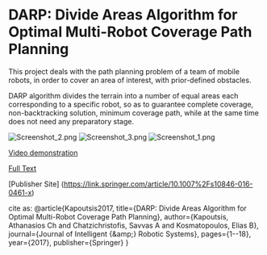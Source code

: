 # DARP: Divide Areas Algorithm for Optimal Multi-Robot Coverage Path Planning #

This project deals with the path planning problem of a team of mobile robots, in order to cover an area of interest, with prior-defined obstacles.

DARP algorithm divides the terrain into a number of equal areas each corresponding to a specific robot, so as to guarantee complete coverage, non-backtracking solution, minimum coverage path, while at the same time does not need any preparatory stage.

![Screenshot_2.png](https://bitbucket.org/repo/EjB6Mn/images/3227076872-Screenshot_2.png)
![Screenshot_3.png](https://bitbucket.org/repo/EjB6Mn/images/2147054486-Screenshot_3.png)
![Screenshot_1.png](https://bitbucket.org/repo/EjB6Mn/images/3406347700-Screenshot_1.png)

[Video demonstration](https://www.youtube.com/watch?v=LrGfvma41Ak)

[Full Text](http://kapoutsis.info/wp-content/uploads/2017/02/j3.pdf)

[Publisher Site] (https://link.springer.com/article/10.1007%2Fs10846-016-0461-x)

cite as: 
@article{Kapoutsis2017,
title={DARP: Divide Areas Algorithm for Optimal Multi-Robot Coverage Path Planning},
author={Kapoutsis, Athanasios Ch and Chatzichristofis, Savvas A and Kosmatopoulos, Elias B},
journal={Journal of Intelligent {\&amp;} Robotic Systems},
pages={1--18},
year={2017},
publisher={Springer}
}